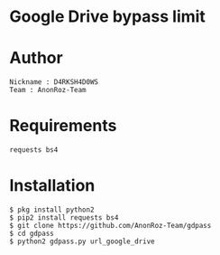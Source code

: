 # Google Drive bypass limit
# Author
```
Nickname : D4RKSH4D0WS
Team : AnonRoz-Team
```

# Requirements
```
requests bs4
```

# Installation
```
$ pkg install python2
$ pip2 install requests bs4
$ git clone https://github.com/AnonRoz-Team/gdpass
$ cd gdpass
$ python2 gdpass.py url_google_drive
```
